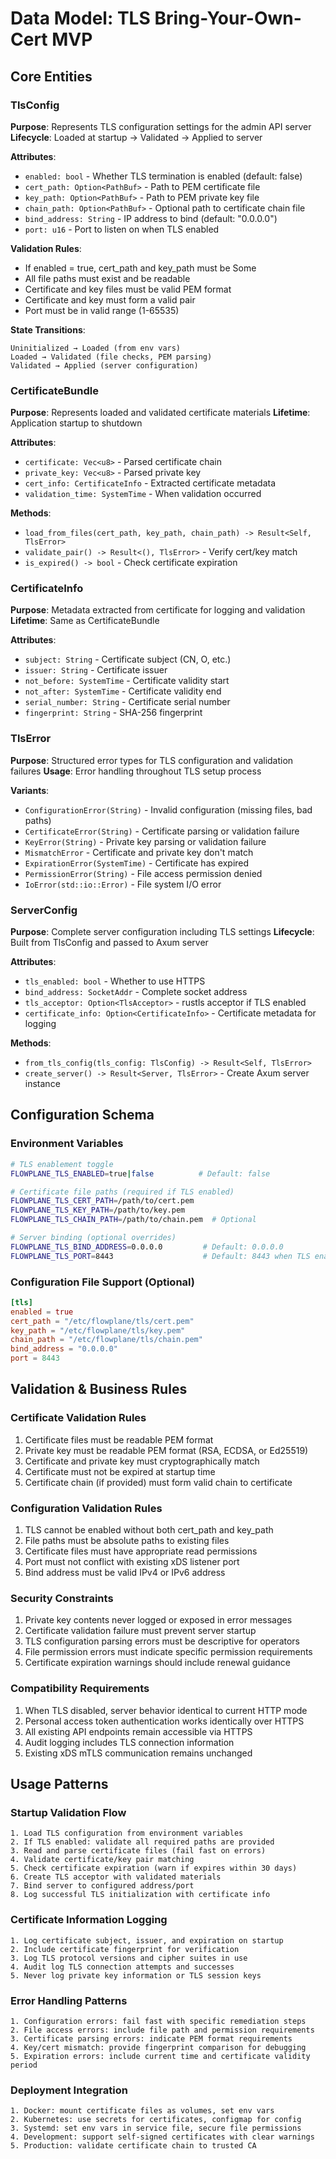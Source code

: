 # Data Model: TLS Bring-Your-Own-Cert MVP

## Core Entities

### TlsConfig
**Purpose**: Represents TLS configuration settings for the admin API server
**Lifecycle**: Loaded at startup → Validated → Applied to server

**Attributes**:
- `enabled: bool` - Whether TLS termination is enabled (default: false)
- `cert_path: Option<PathBuf>` - Path to PEM certificate file
- `key_path: Option<PathBuf>` - Path to PEM private key file
- `chain_path: Option<PathBuf>` - Optional path to certificate chain file
- `bind_address: String` - IP address to bind (default: "0.0.0.0")
- `port: u16` - Port to listen on when TLS enabled

**Validation Rules**:
- If enabled = true, cert_path and key_path must be Some
- All file paths must exist and be readable
- Certificate and key files must be valid PEM format
- Certificate and key must form a valid pair
- Port must be in valid range (1-65535)

**State Transitions**:
```
Uninitialized → Loaded (from env vars)
Loaded → Validated (file checks, PEM parsing)
Validated → Applied (server configuration)
```

### CertificateBundle
**Purpose**: Represents loaded and validated certificate materials
**Lifetime**: Application startup to shutdown

**Attributes**:
- `certificate: Vec<u8>` - Parsed certificate chain
- `private_key: Vec<u8>` - Parsed private key
- `cert_info: CertificateInfo` - Extracted certificate metadata
- `validation_time: SystemTime` - When validation occurred

**Methods**:
- `load_from_files(cert_path, key_path, chain_path) -> Result<Self, TlsError>`
- `validate_pair() -> Result<(), TlsError>` - Verify cert/key match
- `is_expired() -> bool` - Check certificate expiration

### CertificateInfo
**Purpose**: Metadata extracted from certificate for logging and validation
**Lifetime**: Same as CertificateBundle

**Attributes**:
- `subject: String` - Certificate subject (CN, O, etc.)
- `issuer: String` - Certificate issuer
- `not_before: SystemTime` - Certificate validity start
- `not_after: SystemTime` - Certificate validity end
- `serial_number: String` - Certificate serial number
- `fingerprint: String` - SHA-256 fingerprint

### TlsError
**Purpose**: Structured error types for TLS configuration and validation failures
**Usage**: Error handling throughout TLS setup process

**Variants**:
- `ConfigurationError(String)` - Invalid configuration (missing files, bad paths)
- `CertificateError(String)` - Certificate parsing or validation failure
- `KeyError(String)` - Private key parsing or validation failure
- `MismatchError` - Certificate and private key don't match
- `ExpirationError(SystemTime)` - Certificate has expired
- `PermissionError(String)` - File access permission denied
- `IoError(std::io::Error)` - File system I/O error

### ServerConfig
**Purpose**: Complete server configuration including TLS settings
**Lifecycle**: Built from TlsConfig and passed to Axum server

**Attributes**:
- `tls_enabled: bool` - Whether to use HTTPS
- `bind_address: SocketAddr` - Complete socket address
- `tls_acceptor: Option<TlsAcceptor>` - rustls acceptor if TLS enabled
- `certificate_info: Option<CertificateInfo>` - Certificate metadata for logging

**Methods**:
- `from_tls_config(tls_config: TlsConfig) -> Result<Self, TlsError>`
- `create_server() -> Result<Server, TlsError>` - Create Axum server instance

## Configuration Schema

### Environment Variables
```bash
# TLS enablement toggle
FLOWPLANE_TLS_ENABLED=true|false          # Default: false

# Certificate file paths (required if TLS enabled)
FLOWPLANE_TLS_CERT_PATH=/path/to/cert.pem
FLOWPLANE_TLS_KEY_PATH=/path/to/key.pem
FLOWPLANE_TLS_CHAIN_PATH=/path/to/chain.pem  # Optional

# Server binding (optional overrides)
FLOWPLANE_TLS_BIND_ADDRESS=0.0.0.0         # Default: 0.0.0.0
FLOWPLANE_TLS_PORT=8443                    # Default: 8443 when TLS enabled
```

### Configuration File Support (Optional)
```toml
[tls]
enabled = true
cert_path = "/etc/flowplane/tls/cert.pem"
key_path = "/etc/flowplane/tls/key.pem"
chain_path = "/etc/flowplane/tls/chain.pem"
bind_address = "0.0.0.0"
port = 8443
```

## Validation & Business Rules

### Certificate Validation Rules
1. Certificate files must be readable PEM format
2. Private key must be readable PEM format (RSA, ECDSA, or Ed25519)
3. Certificate and private key must cryptographically match
4. Certificate must not be expired at startup time
5. Certificate chain (if provided) must form valid chain to certificate

### Configuration Validation Rules
1. TLS cannot be enabled without both cert_path and key_path
2. File paths must be absolute paths to existing files
3. Certificate files must have appropriate read permissions
4. Port must not conflict with existing xDS listener port
5. Bind address must be valid IPv4 or IPv6 address

### Security Constraints
1. Private key contents never logged or exposed in error messages
2. Certificate validation failure must prevent server startup
3. TLS configuration parsing errors must be descriptive for operators
4. File permission errors must indicate specific permission requirements
5. Certificate expiration warnings should include renewal guidance

### Compatibility Requirements
1. When TLS disabled, server behavior identical to current HTTP mode
2. Personal access token authentication works identically over HTTPS
3. All existing API endpoints remain accessible via HTTPS
4. Audit logging includes TLS connection information
5. Existing xDS mTLS communication remains unchanged

## Usage Patterns

### Startup Validation Flow
```
1. Load TLS configuration from environment variables
2. If TLS enabled: validate all required paths are provided
3. Read and parse certificate files (fail fast on errors)
4. Validate certificate/key pair matching
5. Check certificate expiration (warn if expires within 30 days)
6. Create TLS acceptor with validated materials
7. Bind server to configured address/port
8. Log successful TLS initialization with certificate info
```

### Certificate Information Logging
```
1. Log certificate subject, issuer, and expiration on startup
2. Include certificate fingerprint for verification
3. Log TLS protocol versions and cipher suites in use
4. Audit log TLS connection attempts and successes
5. Never log private key information or TLS session keys
```

### Error Handling Patterns
```
1. Configuration errors: fail fast with specific remediation steps
2. File access errors: include file path and permission requirements
3. Certificate parsing errors: indicate PEM format requirements
4. Key/cert mismatch: provide fingerprint comparison for debugging
5. Expiration errors: include current time and certificate validity period
```

### Deployment Integration
```
1. Docker: mount certificate files as volumes, set env vars
2. Kubernetes: use secrets for certificates, configmap for config
3. Systemd: set env vars in service file, secure file permissions
4. Development: support self-signed certificates with clear warnings
5. Production: validate certificate chain to trusted CA
```